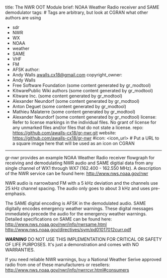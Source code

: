 title: The NWR OOT Module
brief: NOAA Weather Radio receiver and SAME demodulator 
tags: # Tags are arbitrary, but look at CGRAN what other authors are using
  - sdr
  - NWR
  - WX
  - NOAA
  - weather
  - SAME
  - VHF
  - FM
  - AFSK
author:
  - Andy Walls <awalls.cx18@gmail.com>
copyright_owner:
  - Andy Walls
  - Free Software Foundation (some content generated by gr_modtool)
  - KitwarePublic Wiki authors (some content generated by gr_modtool)
  - Kitware Inc. (some content generated by gr_modtool)
  - Alexander Neundorf (some content generated by gr_modtool)
  - Anton Deguet (some content generated by gr_modtool)
  - Mathieu Malaterre (some content generated by gr_modtool)
  - Alexander Neundorf (some content generated by gr_modtool)
license: Refer to license markings in the individual files.  No grant of license for any unmarked files and/or files that do not state a license.
repo: https://github.com/awalls-cx18/gr-nwr.git
website: https://github.com/awalls-cx18/gr-nwr
#icon: <icon_url> # Put a URL to a square image here that will be used as an icon on CGRAN
---
gr-nwr provides an example NOAA Weather Radio receiver flowgraph for
receiving and demodulating NWR audio and SAME digitial data from any
single channel of WX1 through WX7 (162.400 - 162.550 MHz).
A description of the NWR service can be found here:
http://www.nws.noaa.gov/nwr 

NWR audio is narrowband FM with a 5 kHz deviation and the channels use 25 kHz
channel spacing.  The audio only goes to about 3 kHz and uses pre-emphasis.

The SAME digital encoding is AFSK in the demodulated audio.  SAME digitally
encodes emergency weather warnings.  These digital messages immediately
precede the audio for the emergency weather warnings.
Detailed specifications on SAME can be found here:
http://www.nws.noaa.gov/nwr/info/nwrsame.html
http://www.nws.noaa.gov/directives/sym/pd01017012curr.pdf

***WARNING***
DO NOT USE THIS IMPLEMENTATION FOR CRITICAL OR SAFETY OF LIFE PURPOSES.
It's just a demonstration and comes with NO WARRANTIES.

If you need reliable NWR warnings, buy a National Weather Serive approved
radio from one of these manufacturers or resellers:
http://www.nws.noaa.gov/nwr/info/nwrrcvr.html#consumers
